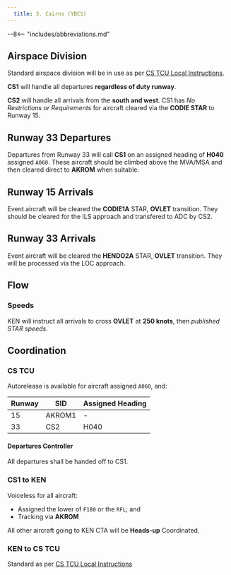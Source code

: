 ```yaml
---
  title: 3. Cairns (YBCS)
---
```


--8<-- "includes/abbreviations.md"

## Airspace Division
Standard airspace division will be in use as per [CS TCU Local Instructions](../../../../../../terminal/cairns/#airspace-division).

**CS1** will handle all departures **regardless of duty runway**.

**CS2** will handle all arrivals from the **south and west**. CS1 has *No Restrictions or Requirements* for aircraft cleared via the **CODIE STAR** to Runway 15.

## Runway 33 Departures
Departures from Runway 33 will call **CS1** on an assigned heading of **H040** assigned `A060`. These aircraft should be climbed above the MVA/MSA and then cleared direct to **AKROM** when suitable.

## Runway 15 Arrivals
Event aircraft will be cleared the **CODIE1A** STAR, **OVLET** transition. They should be cleared for the ILS approach and transfered to ADC by CS2.

## Runway 33 Arrivals
Event aircraft will be cleared the **HENDO2A** STAR, **OVLET** transition. They will be processed via the LOC approach.

## Flow
### Speeds
KEN will instruct all arrivals to cross **OVLET** at **250 knots**, then *published STAR speeds*.

## Coordination
### CS TCU
Autorelease is available for aircraft assigned `A060`, and:

| Runway | SID | Assigned Heading |
| ---------- | --- | --- |
| 15  | AKROM1 | - |
| 33  | CS2 | H040 |

#### Departures Controller
All departures shall be handed off to CS1.

### CS1 to KEN
Voiceless for all aircraft:

- Assigned the lower of `F180` or the `RFL`; and  
- Tracking via **AKROM**

All other aircraft going to KEN CTA will be **Heads-up** Coordinated.

### KEN to CS TCU
Standard as per [CS TCU Local Instructions](../../../../../../terminal/cairns/#arrivals_1)
